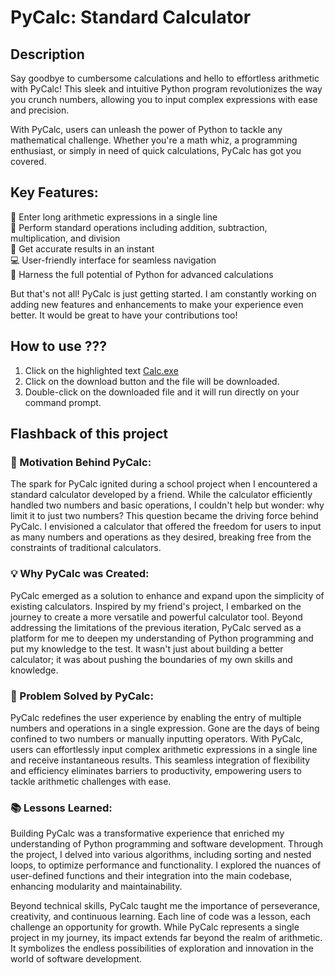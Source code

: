 <h1>
  PyCalc: Standard Calculator
</h1>

<h2>
  Description
</h2>
<p>
Say goodbye to cumbersome calculations and hello to effortless arithmetic with PyCalc! This sleek and intuitive Python program revolutionizes the way you crunch numbers, allowing you to input complex expressions with ease and precision.

With PyCalc, users can unleash the power of Python to tackle any mathematical challenge. Whether you're a math whiz, a programming enthusiast, or simply in need of quick calculations, PyCalc has got you covered.
</p>

<h2>
Key Features:
</h2>

<p>
🔢 Enter long arithmetic expressions in a single line
  <br>
🧮 Perform standard operations including addition, subtraction, multiplication, and division
  <br>
🎯 Get accurate results in an instant
  <br>
💻 User-friendly interface for seamless navigation
  <br>
🚀 Harness the full potential of Python for advanced calculations
  <br>

  But that's not all! PyCalc is just getting started. I am constantly working on adding new features and enhancements to make your experience even better. It would be great to have your contributions too!
  
</p>

<h2>
  How to use ???
</h2>
<p>
<ol>
  <li> Click on the highlighted text <a href="https://github.com/Aayush-2103/Standard_Calc/blob/main/dist/Calc.exe">Calc.exe</a></li>
  <li> Click on the download button and the file will be downloaded. </li>
  <li> Double-click on the downloaded file and it will run directly on your command prompt. </li>
</ol>
</p>


<h2>
  Flashback of this project
</h2>
<p>
  <h3>
  🚀 Motivation Behind PyCalc:
  </h3>

The spark for PyCalc ignited during a school project when I encountered a standard calculator developed by a friend. While the calculator efficiently handled two numbers and basic operations, I couldn't help but wonder: why limit it to just two numbers? This question became the driving force behind PyCalc. I envisioned a calculator that offered the freedom for users to input as many numbers and operations as they desired, breaking free from the constraints of traditional calculators.

<h3>
💡 Why PyCalc was Created:
</h3>

PyCalc emerged as a solution to enhance and expand upon the simplicity of existing calculators. Inspired by my friend's project, I embarked on the journey to create a more versatile and powerful calculator tool. Beyond addressing the limitations of the previous iteration, PyCalc served as a platform for me to deepen my understanding of Python programming and put my knowledge to the test. It wasn't just about building a better calculator; it was about pushing the boundaries of my own skills and knowledge.

<h3>
🔧 Problem Solved by PyCalc:
</h3>

PyCalc redefines the user experience by enabling the entry of multiple numbers and operations in a single expression. Gone are the days of being confined to two numbers or manually inputting operators. With PyCalc, users can effortlessly input complex arithmetic expressions in a single line and receive instantaneous results. This seamless integration of flexibility and efficiency eliminates barriers to productivity, empowering users to tackle arithmetic challenges with ease.

<h3>
📚 Lessons Learned:
</h3>

Building PyCalc was a transformative experience that enriched my understanding of Python programming and software development. Through the project, I delved into various algorithms, including sorting and nested loops, to optimize performance and functionality. I explored the nuances of user-defined functions and their integration into the main codebase, enhancing modularity and maintainability.

Beyond technical skills, PyCalc taught me the importance of perseverance, creativity, and continuous learning. Each line of code was a lesson, each challenge an opportunity for growth. While PyCalc represents a single project in my journey, its impact extends far beyond the realm of arithmetic. It symbolizes the endless possibilities of exploration and innovation in the world of software development.
</p>
